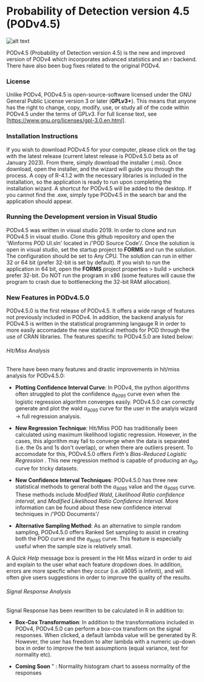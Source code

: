 # Probability of Detection version 4.5 (PODv4.5)                                                        
![alt text](https://github.com/gohmann174442049/POD4.5/blob/PODv4.5.0BackupBranch/POD4.5DependencyLicenses/POD%20icons.ico?raw=true)

  PODv4.5 (Probability of Detection version 4.5) is the new and improved version of PODv4 which incorporates advanced statistics and an r backend. There have also been bug fixes related to the original PODv4.

### License

  Unlike PODv4, PODv4.5 is open-source-software licensed under the GNU General Public License version 3 or later (**GPLv3+**). This means that anyone has the right to change, copy, modify, use, or study all of the code within PODv4.5 under the terms of GPLv3. For full license text, see [https://www.gnu.org/licenses/gpl-3.0.en.html].

### Installation Instructions

  If you wish to download PODv4.5 for your computer, please click on the tag with the latest release (current latest release is PODv4.5.0 beta as of January 2023). From there, simply download the installer (.msi). Once download, open the installer, and the wizard will guide you through the process. A copy of R-4.1.2 with the necessary libraries is included in the installation, so the application is ready to run upon completing the installation wizard. A shortcut for PODv4.5 will be added to the desktop. If you cannot find the .exe, simply type PODv4.5 in the search bar and the application should appear. 
  
### Running the Development version in Visual Studio

  PODv4.5 was written in visual studio 2019. In order to clone and run PODv4.5 in visual studio. Clone this github repository and open the 'Winforms POD UI.sln' located in /'POD Source Code'/. Once the solution is open in visual studio, set the startup project to **FORMS** and run the solution. The configuration should be set to Any CPU. The solution can run in either 32 or 64 bit (prefer 32-bit is set by default). If you wish to run the application in 64 bit, open the **FORMS** project properties > build > uncheck prefer 32-bit. Do NOT run the program in x86 (some features will cause the program to crash due to bottlenecking the 32-bit RAM allocation).
  
### New Features in PODv4.5.0

  PODv4.5.0 is the first release of PODv4.5. It offers a wide range of features not previously included in PODv4. In addition, the backend analysis for PODv4.5 is written in the statistical programming langauge R in order to more easily accomadate the new statistical methods for POD through the use of CRAN libraries. The features specific to PODv4.5.0 are listed below:

###### Hit/Miss Analysis

There have been many features and drastic improvements in hit/miss analysis for PODv4.5.0:

* **Plotting Confidence Interval Curve**: In PODv4, the python algorithms often struggled to plot the confidence _a<sub>9095</sub>_ curve even when the logistic regression algorithm converges easily. PODv4.5.0 can correctly generate and plot the wald _a<sub>9095</sub>_ curve for the user in the analyis wizard -> full regression analysis.

* **New Regression Technique**: Hit/Miss POD has traditionally been calculated using maximum likelihood logistic regression. However, in the cases, this algorithm may fail to converge when the data is separated (i.e. the 0s and 1s don't overlap), or when there are outliers present. To accomodate for this, PODv4.5.0 offers _Firth's Bias-Reduced Logistic Regression_ . This new regression method is capable of producing an _a<sub>90</sub>_ curve for tricky datasets.

* **New Confidence Interval Techniques**: PODv4.5.0 has three new statistical methods to general both the _a<sub>9095</sub>_ value and the _a<sub>9095</sub>_ curve. These methods include _Modified Wald_, _Likelihood Ratio confidence interval_, and _Modified Likelihood Ratio Confidence Interval_. More information can be found about these new confidence interval techniques in /'POD Documents'/

* **Alternative Sampling Method**: As an alternative to simple random sampling, PODv4.5.0 offers Ranked Set sampling to assist in creating both the POD curve and the  _a<sub>9095</sub>_ curve. This feature is especially useful when the sample size is relatively small. 

A _Quick Help_ message box is present in the Hit Miss wizard in order to aid and explain to the user what each feature dropdown does. In addition, errors are more specfic when they occur (i.e. a9095 is infiniti), and will often give users suggestions in order to improve the quality of the results.

###### Signal Response Analysis

Signal Response has been rewritten to be calculated in R in addition to:

* **Box-Cox Transformation**: In addition to the transformations included in PODv4, PODv4.5.0 can perform a box-cox transform on the signal responses. When clicked, a default lambda value will be generated by R. However, the user has freedom to alter lambda with a numeric up-down box in order to improve the test assumptions (equal variance, test for normality etc).

* **Coming Soon** " : Normality histogram chart to assess normality of the responses
